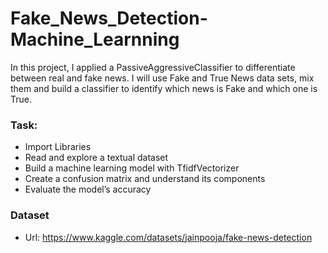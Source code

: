 # Fake_News_Detection-Machine_Learnning
In this project, I applied a PassiveAggressiveClassifier to differentiate between real and fake news. I will use Fake and True News data sets, mix them and build a classifier to identify which news is Fake and which one is True.

### Task:
* Import Libraries
* Read and explore a textual dataset
* Build a machine learning model with TfidfVectorizer
* Create a confusion matrix and understand its components
* Evaluate the model’s accuracy

### Dataset
* Url: https://www.kaggle.com/datasets/jainpooja/fake-news-detection
